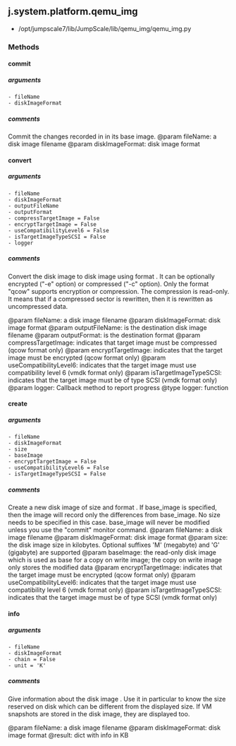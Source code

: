 ## j.system.platform.qemu_img

- /opt/jumpscale7/lib/JumpScale/lib/qemu_img/qemu_img.py

### Methods

#### commit 
##### arguments

    - fileName
    - diskImageFormat

##### comments

Commit the changes recorded in <fileName> in its base image.
@param fileName: a disk image filename
@param diskImageFormat: disk image format

#### convert 
##### arguments

    - fileName
    - diskImageFormat
    - outputFileName
    - outputFormat
    - compressTargetImage = False
    - encryptTargetImage = False
    - useCompatibilityLevel6 = False
    - isTargetImageTypeSCSI = False
    - logger

##### comments

Convert the disk image <fileName> to disk image <outputFileName> using format <outputFormat>.
It can be optionally encrypted ("-e" option) or compressed ("-c" option).
Only the format "qcow" supports encryption or compression. The compression is read-only.
It means that if a compressed sector is rewritten, then it is rewritten as uncompressed data.

@param fileName: a disk image filename
@param diskImageFormat: disk image format
@param outputFileName: is the destination disk image filename
@param outputFormat: is the destination format
@param compressTargetImage: indicates that target image must be compressed (qcow format only)
@param encryptTargetImage: indicates that the target image must be encrypted (qcow format only)
@param useCompatibilityLevel6: indicates that the target image must use compatibility level 6 (vmdk format only)
@param isTargetImageTypeSCSI: indicates that the target image must be of type SCSI (vmdk format only)
@param logger: Callback method to report progress
@type logger: function

#### create 
##### arguments

    - fileName
    - diskImageFormat
    - size
    - baseImage
    - encryptTargetImage = False
    - useCompatibilityLevel6 = False
    - isTargetImageTypeSCSI = False

##### comments

Create a new disk image <fileName> of size <size> and format <diskImageFormat>.
If base_image is specified, then the image will record only the differences from base_image. No size needs to be specified in this case. base_image will never be modified unless you use the "commit" monitor command.
@param fileName: a disk image filename
@param diskImageFormat: disk image format
@param size: the disk image size in kilobytes. Optional suffixes 'M' (megabyte) and 'G' (gigabyte) are supported
@param baseImage: the read-only disk image which is used as base for a copy on write image; the copy on write image only stores the modified data
@param encryptTargetImage: indicates that the target image must be encrypted (qcow format only)
@param useCompatibilityLevel6: indicates that the target image must use compatibility level 6 (vmdk format only)
@param isTargetImageTypeSCSI: indicates that the target image must be of type SCSI (vmdk format only)

#### info 
##### arguments

    - fileName
    - diskImageFormat
    - chain = False
    - unit = 'K'

##### comments

Give information about the disk image <fileName>. Use it in particular to know the size reserved on
disk which can be different from the displayed size. If VM snapshots are stored in the disk image,
they are displayed too.

@param fileName: a disk image filename
@param diskImageFormat: disk image format
@result: dict with info in KB

